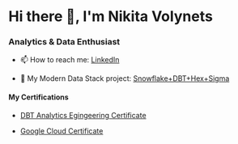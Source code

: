 # Hi there 👋, I'm Nikita Volynets

### Analytics & Data Enthusiast

- 📫 How to reach me: [LinkedIn](https://www.linkedin.com/in/nikita-volynets/)

- 🔭 My Modern Data Stack project: [Snowflake+DBT+Hex+Sigma](https://github.com/nikita-volynets/nba-challenge-dbt-paradime)

#### My Certifications

- [DBT Analytics Egingeering Certificate](https://credentials.getdbt.com/1b04ec42-4a93-4bd5-9756-a0293e616d67)

- [Google Cloud Certificate](https://www.credly.com/badges/9a52f9fc-a16b-481f-bf1c-efbb796263b8)

<!--
**nikita-volynets/nikita-volynets** is a ✨ _special_ ✨ repository because its `README.md` (this file) appears on your GitHub profile.

Here are some ideas to get you started:

- 🔭 I’m currently working on ...
- 🌱 I’m currently learning ...
- 👯 I’m looking to collaborate on ...
- 🤔 I’m looking for help with ...
- 💬 Ask me about ...

- 😄 Pronouns: ...
- ⚡ Fun fact: ...
-->
